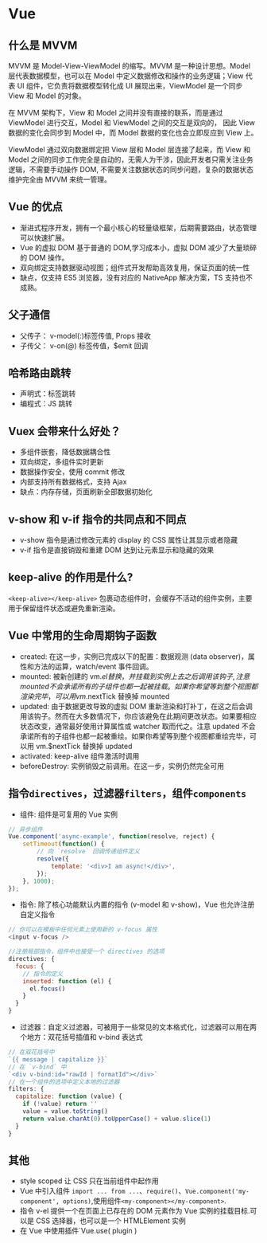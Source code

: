 # Vue

## 什么是 MVVM

MVVM 是 Model-View-ViewModel 的缩写。MVVM 是一种设计思想。Model 层代表数据模型，也可以在 Model 中定义数据修改和操作的业务逻辑；View 代表 UI 组件，它负责将数据模型转化成 UI 展现出来，ViewModel 是一个同步 View 和 Model 的对象。

在 MVVM 架构下，View 和 Model 之间并没有直接的联系，而是通过 ViewModel 进行交互，Model 和 ViewModel 之间的交互是双向的， 因此 View 数据的变化会同步到 Model 中，而 Model 数据的变化也会立即反应到 View 上。

ViewModel 通过双向数据绑定把 View 层和 Model 层连接了起来，而 View 和 Model 之间的同步工作完全是自动的，无需人为干涉，因此开发者只需关注业务逻辑，不需要手动操作 DOM, 不需要关注数据状态的同步问题，复杂的数据状态维护完全由 MVVM 来统一管理。

## Vue 的优点

- 渐进式程序开发，拥有一个最小核心的轻量级框架，后期需要路由，状态管理可以快速扩展。
- Vue 的虚拟 DOM 基于普通的 DOM,学习成本小，虚拟 DOM 减少了大量琐碎的 DOM 操作。
- 双向绑定支持数据驱动视图；组件式开发帮助高效复用，保证页面的统一性
- 缺点，仅支持 ES5 浏览器，没有对应的 NativeApp 解决方案，TS 支持也不成熟。

## 父子通信

- 父传子： v-model(:)标签传值, Props 接收
- 子传父： v-on(@) 标签传值，\$emit 回调

## 哈希路由跳转

- 声明式：标签跳转
- 编程式：JS 跳转

## Vuex 会带来什么好处？

- 多组件嵌套，降低数据耦合性
- 双向绑定，多组件实时更新
- 数据操作安全，使用 commit 修改
- 内部支持所有数据格式，支持 Ajax
- 缺点：内存存储，页面刷新全部数据初始化

## v-show 和 v-if 指令的共同点和不同点

- v-show 指令是通过修改元素的 display 的 CSS 属性让其显示或者隐藏
- v-if 指令是直接销毁和重建 DOM 达到让元素显示和隐藏的效果

## keep-alive 的作用是什么?

`<keep-alive></keep-alive>` 包裹动态组件时，会缓存不活动的组件实例，主要用于保留组件状态或避免重新渲染。

## Vue 中常用的生命周期钩子函数

- created: 在这一步，实例已完成以下的配置：数据观测 (data observer)，属性和方法的运算，watch/event 事件回调。
- mounted: 被新创建的 vm.$el 替换，并挂载到实例上去之后调用该钩子,注意 mounted 不会承诺所有的子组件也都一起被挂载。如果你希望等到整个视图都渲染完毕，可以用 vm.$nextTick 替换掉 mounted
- updated: 由于数据更改导致的虚拟 DOM 重新渲染和打补丁，在这之后会调用该钩子。然而在大多数情况下，你应该避免在此期间更改状态。如果要相应状态改变，通常最好使用计算属性或 watcher 取而代之。注意 updated 不会承诺所有的子组件也都一起被重绘。如果你希望等到整个视图都重绘完毕，可以用 vm.\$nextTick 替换掉 updated
- activated: keep-alive 组件激活时调用
- beforeDestroy: 实例销毁之前调用。在这一步，实例仍然完全可用

## 指令`directives`，过滤器`filters`，组件`components`

- 组件: 组件是可复用的 Vue 实例

```js
// 异步组件
Vue.component('async-example', function(resolve, reject) {
	setTimeout(function() {
		// 向 `resolve` 回调传递组件定义
		resolve({
			template: '<div>I am async!</div>',
		});
	}, 1000);
});
```

- 指令: 除了核心功能默认内置的指令 (v-model 和 v-show)，Vue 也允许注册自定义指令

```js
// 你可以在模板中任何元素上使用新的 v-focus 属性
<input v-focus />

//注册局部指令，组件中也接受一个 directives 的选项
directives: {
  focus: {
    // 指令的定义
    inserted: function (el) {
      el.focus()
    }
  }
}
```

- 过滤器：自定义过滤器，可被用于一些常见的文本格式化，过滤器可以用在两个地方：双花括号插值和 v-bind 表达式

```js
// 在双花括号中
`{{ message | capitalize }}`
// 在 `v-bind` 中
`<div v-bind:id="rawId | formatId"></div>`
// 在一个组件的选项中定义本地的过滤器
filters: {
  capitalize: function (value) {
    if (!value) return ''
    value = value.toString()
    return value.charAt(0).toUpperCase() + value.slice(1)
  }
}
```

## 其他

- style scoped 让 CSS 只在当前组件中起作用
- Vue 中引入组件 `import ... from ...`、`require()`、`Vue.component('my-component', options)`,使用组件`<my-component></my-component>`.
- 指令 v-el 提供一个在页面上已存在的 DOM 元素作为 Vue 实例的挂载目标.可以是 CSS 选择器，也可以是一个 HTMLElement 实例
- 在 Vue 中使用插件`Vue.use( plugin )
